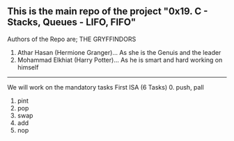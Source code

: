 ## This is the main repo of the project "0x19. C - Stacks, Queues - LIFO, FIFO"
Authors of the Repo are; THE GRYFFINDORS
1. Athar Hasan (Hermione Granger)... As she is the Genuis and the leader
2. Mohammad Elkhiat (Harry Potter)... As he is smart and hard working on himself

---

We will work on the mandatory tasks First ISA (6 Tasks)
0. push, pall
1. pint
2. pop
3. swap
4. add
5. nop
